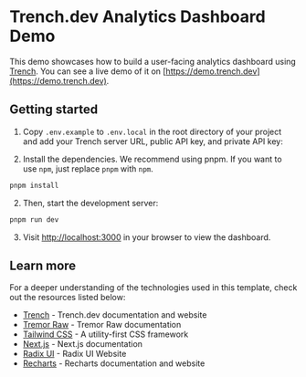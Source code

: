 # Trench.dev Analytics Dashboard Demo

This demo showcases how to build a user-facing analytics dashboard using
[Trench](https://trench.dev). You can see a live demo of it on [https://demo.trench.dev](https://demo.trench.dev).

## Getting started

1. Copy `.env.example` to `.env.local` in the root directory of your project and add your Trench server URL, public API key, and private API key:

2. Install the dependencies. We recommend using pnpm. If you want to use `npm`, just replace `pnpm` with `npm`.

```bash
pnpm install
```

2. Then, start the development server:

```bash
pnpm run dev
```

3. Visit [http://localhost:3000](http://localhost:3000) in your browser to view the dashboard.

## Learn more

For a deeper understanding of the technologies used in this template, check out
the resources listed below:

- [Trench](https://trench.dev) - Trench.dev documentation and website
- [Tremor Raw](https://raw.tremor.so) - Tremor Raw documentation
- [Tailwind CSS](https://tailwindcss.com) - A utility-first CSS framework
- [Next.js](https://nextjs.org/docs) - Next.js documentation
- [Radix UI](https://www.radix-ui.com) - Radix UI Website
- [Recharts](https://recharts.org) - Recharts documentation and website
